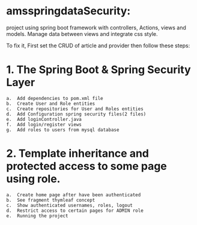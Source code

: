 # amsspringdataSecurity:
project using spring boot framework with controllers, Actions, views and models. Manage data between views and integrate css style.

To fix it, First set the CRUD of article and provider then follow these steps:

#  1.	The Spring Boot & Spring Security Layer
    a.	Add dependencies to pom.xml file
    b.	Create User and Role entities
    c.	Create repositories for User and Roles entities
    d.	Add Configuration spring security files(2 files)
    e.	Add loginController.java
    f.	Add login/register views
    g.	Add roles to users from mysql database
    
#  2.	Template inheritance and protected access to some page using role.
    a.	Create home page after have been authenticated
    b.	See fragment thymleaf concept
    c.	Show authenticated usernames, roles, logout
    d.	Restrict access to certain pages for ADMIN role
    e.	Running the project
